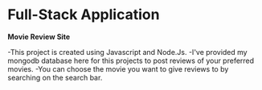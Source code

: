 # Full-Stack Application

**Movie Review Site**


-This project is created using Javascript and Node.Js. 
-I've provided my mongodb database here for this projects to post reviews of your preferred movies. 
-You can choose the movie you want to give reviews to by searching on the search bar.


